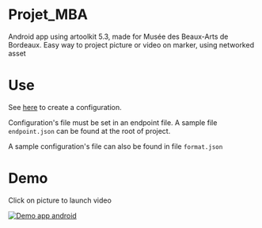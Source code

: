 # Projet_MBA
Android app using artoolkit 5.3, made for Musée des Beaux-Arts de Bordeaux. Easy way to project picture or video on marker, using networked asset

# Use
See [here](https://github.com/norips/Projet_MBA_ConfigCreator) to create a configuration.

Configuration's file must be set in an endpoint file. A sample file `endpoint.json` can be found at the root of project.

A sample configuration's file can also be found in file `format.json`

# Demo
Click on picture to launch video

[![Demo app android](https://img.youtube.com/vi/h5omBMmOlkA/0.jpg)](https://www.youtube.com/watch?v=h5omBMmOlkA "Demo android app")
